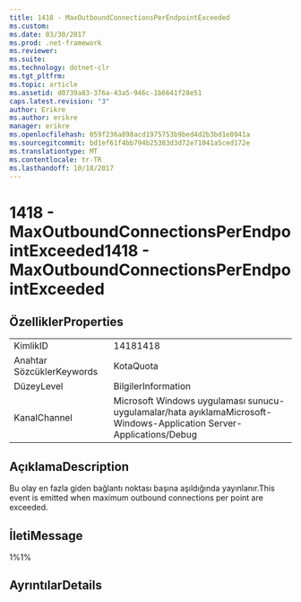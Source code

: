 ```yaml
---
title: 1418 - MaxOutboundConnectionsPerEndpointExceeded
ms.custom: 
ms.date: 03/30/2017
ms.prod: .net-framework
ms.reviewer: 
ms.suite: 
ms.technology: dotnet-clr
ms.tgt_pltfrm: 
ms.topic: article
ms.assetid: d0739a83-376a-43a5-946c-1b6641f28e51
caps.latest.revision: "3"
author: Erikre
ms.author: erikre
manager: erikre
ms.openlocfilehash: 059f236a898acd1975753b9bed4d2b3bd1e0941a
ms.sourcegitcommit: bd1ef61f4bb794b25383d3d72e71041a5ced172e
ms.translationtype: MT
ms.contentlocale: tr-TR
ms.lasthandoff: 10/18/2017
---
```

# <a name="1418---maxoutboundconnectionsperendpointexceeded"></a><span data-ttu-id="e3348-102">1418 - MaxOutboundConnectionsPerEndpointExceeded</span><span class="sxs-lookup"><span data-stu-id="e3348-102">1418 - MaxOutboundConnectionsPerEndpointExceeded</span></span>
## <a name="properties"></a><span data-ttu-id="e3348-103">Özellikler</span><span class="sxs-lookup"><span data-stu-id="e3348-103">Properties</span></span>  
  
|||  
|-|-|  
|<span data-ttu-id="e3348-104">Kimlik</span><span class="sxs-lookup"><span data-stu-id="e3348-104">ID</span></span>|<span data-ttu-id="e3348-105">1418</span><span class="sxs-lookup"><span data-stu-id="e3348-105">1418</span></span>|  
|<span data-ttu-id="e3348-106">Anahtar Sözcükler</span><span class="sxs-lookup"><span data-stu-id="e3348-106">Keywords</span></span>|<span data-ttu-id="e3348-107">Kota</span><span class="sxs-lookup"><span data-stu-id="e3348-107">Quota</span></span>|  
|<span data-ttu-id="e3348-108">Düzey</span><span class="sxs-lookup"><span data-stu-id="e3348-108">Level</span></span>|<span data-ttu-id="e3348-109">Bilgiler</span><span class="sxs-lookup"><span data-stu-id="e3348-109">Information</span></span>|  
|<span data-ttu-id="e3348-110">Kanal</span><span class="sxs-lookup"><span data-stu-id="e3348-110">Channel</span></span>|<span data-ttu-id="e3348-111">Microsoft Windows uygulaması sunucu-uygulamalar/hata ayıklama</span><span class="sxs-lookup"><span data-stu-id="e3348-111">Microsoft-Windows-Application Server-Applications/Debug</span></span>|  
  
## <a name="description"></a><span data-ttu-id="e3348-112">Açıklama</span><span class="sxs-lookup"><span data-stu-id="e3348-112">Description</span></span>  
 <span data-ttu-id="e3348-113">Bu olay en fazla giden bağlantı noktası başına aşıldığında yayınlanır.</span><span class="sxs-lookup"><span data-stu-id="e3348-113">This event is emitted when maximum outbound connections per point are exceeded.</span></span>  
  
## <a name="message"></a><span data-ttu-id="e3348-114">İleti</span><span class="sxs-lookup"><span data-stu-id="e3348-114">Message</span></span>  
 <span data-ttu-id="e3348-115">1%</span><span class="sxs-lookup"><span data-stu-id="e3348-115">1%</span></span>  
  
## <a name="details"></a><span data-ttu-id="e3348-116">Ayrıntılar</span><span class="sxs-lookup"><span data-stu-id="e3348-116">Details</span></span>
